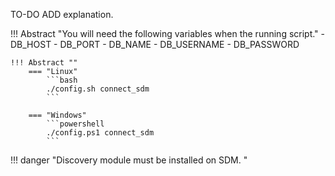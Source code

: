 TO-DO ADD explanation.


!!! Abstract "You will need the following variables when the running script."
    - DB_HOST
    - DB_PORT
    - DB_NAME
    - DB_USERNAME
    - DB_PASSWORD

    !!! Abstract ""
        === "Linux"
            ```bash
            ./config.sh connect_sdm
            ```

        === "Windows"
            ```powershell
            ./config.ps1 connect_sdm
            ```
!!! danger "Discovery module must be installed on SDM. "   